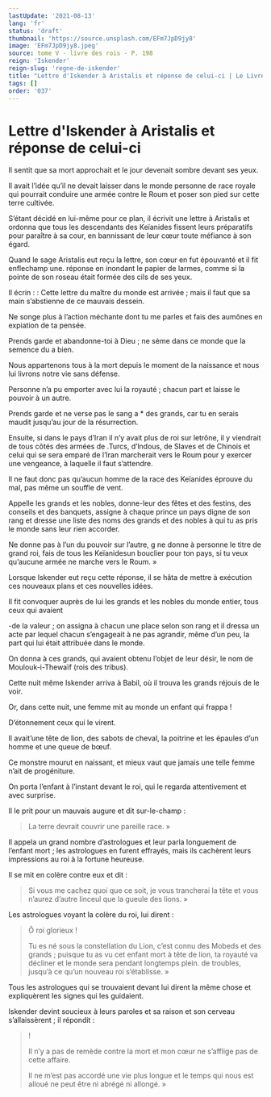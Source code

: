 ```yaml
---
lastUpdate: '2021-08-13'
lang: 'fr'
status: 'draft'
thumbnail: 'https://source.unsplash.com/EFm7JpD9jy8'
image: 'EFm7JpD9jy8.jpeg'
source: tome V - livre des rois - P. 198
reign: 'Iskender'
reign-slug: 'regne-de-iskender'
title: "Lettre d'Iskender à Aristalis et réponse de celui-ci | Le Livre des Rois | Shâhnâmeh"
tags: []
order: '037'
---
```


<!-- LTeX: language=fr -->

# Lettre d'Iskender à Aristalis et réponse de celui-ci

Il sentit que sa mort approchait et le jour devenait sombre devant ses yeux.

Il avait l’idée qu’il ne devait laisser dans le monde personne de race royale qui pourrait conduire une armée contre le Roum et poser son pied sur cette terre cultivée.

S’étant décidé en lui-même pour ce plan, il écrivit une lettre à Aristalis et ordonna que tous les descendants des Keïanides fissent leurs préparatifs pour paraître à sa cour, en bannissant de leur cœur toute méfiance à son égard.

Quand le sage Aristalis eut reçu la lettre, son cœur en fut épouvanté et il fit enflechamp une. réponse en inondant le papier de larmes, comme si la pointe de son roseau était formée des cils de ses yeux.

Il écrin : : Cette lettre du maître du monde est arrivée ; mais il faut que sa main s’abstienne de ce mauvais dessein.

Ne songe plus à l’action méchante dont tu me parles et fais des aumônes en expiation de ta pensée.

Prends garde et abandonne-toi à Dieu ; ne sème dans ce monde que la semence du a bien.

Nous appartenons tous à la mort depuis le moment de la naissance et nous lui livrons notre vie sans défense.

Personne n’a pu emporter avec lui la royauté ; chacun part et laisse le pouvoir à un autre.

Prends garde et ne verse pas le sang a \* des grands, car tu en serais maudit jusqu’au jour de la résurrection.

Ensuite, si dans le pays d’Iran il n’y avait plus de roi sur letrône, il y viendrait de tous côtés des armées de .Turcs, d’lndous, de Slaves et de Chinois et celui qui se sera emparé de l’Iran marcherait vers le Roum pour y exercer une vengeance, à laquelle il faut s’attendre.

Il ne faut donc pas qu’aucun homme de la race des Keïanides éprouve du mal, pas même un souffle de vent.

Appelle les grands et les nobles, donne-leur des fêtes et des festins, des conseils et des banquets, assigne à chaque prince un pays digne de son rang et dresse une liste des noms des grands et des nobles à qui tu as pris le monde sans leur rien accorder.

Ne donne pas à l’un du pouvoir sur l’autre, g ne donne à personne le titre de grand roi, fais de tous les Keïanidesun bouclier pour ton pays, si tu veux qu’aucune armée ne marche vers le Roum. »

Lorsque Iskender eut reçu cette réponse, il se hâta de mettre à exécution ces nouveaux plans et ces nouvelles idées.

Il fit convoquer auprès de lui les grands et les nobles du monde entier, tous ceux qui avaient

-de la valeur ; on assigna à chacun une place selon son rang et il dressa un acte par lequel chacun s’engageait à ne pas agrandir, même d’un peu, la part qui lui était attribuée dans le monde.

On donna à ces grands, qui avaient obtenu l’objet de leur désir, le nom de Moulouk-i-Thewaïf (rois des tribus).

Cette nuit même Iskender arriva à Babil, où il trouva les grands réjouis de le voir.

Or, dans cette nuit, une femme mit au monde un enfant qui frappa !

D’étonnement ceux qui le virent.

Il avait’une tête de lion, des sabots de cheval, la poitrine et les épaules d’un homme et une queue de bœuf.

Ce monstre mourut en naissant, et mieux vaut que jamais une telle femme n’ait de progéniture.

On porta l’enfant à l’instant devant le roi, qui le regarda attentivement et avec surprise.

Il le prit pour un mauvais augure et dit sur-le-champ :

> La terre devrait couvrir une pareille race. »

Il appela un grand nombre d’astrologues et leur parla longuement de l’enfant mort ; les astrologues en furent effrayés, mais ils cachèrent leurs impressions au roi à la fortune heureuse.

Il se mit en colère contre eux et dit :

> Si vous me cachez quoi que ce soit, je vous trancherai la tête et vous n’aurez d’autre linceul que la gueule des lions. »

Les astrologues voyant la colère du roi, lui dirent :

> Ô roi glorieux !
>
> Tu es né sous la constellation du Lion, c’est connu des Mobeds et des grands ; puisque tu as vu cet enfant mort à tête de lion, ta royauté va décliner et le monde sera pendant longtemps plein. de troubles, jusqu’à ce qu’un nouveau roi s’établisse. »

Tous les astrologues qui se trouvaient devant lui dirent la même chose et expliquèrent les signes qui les guidaient.

Iskender devint soucieux à leurs paroles et sa raison et son cerveau s’allaissèrent ; il répondit :

> !
>
> Il n’y a pas de remède contre la mort et mon cœur ne s’afflige pas de cette affaire.
>
> Il ne m’est pas accordé une vie plus longue et le temps qui nous est alloué ne peut être ni abrégé ni allongé. »
